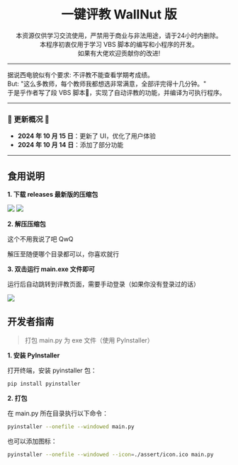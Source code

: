 <div align="center">
    <h1>
        一键评教 WallNut 版
    </h1>
    本资源仅供学习交流使用，严禁用于商业与非法用途，请于24小时内删除。
    <br>
    本程序初衷仅用于学习 VBS 脚本的编写和小程序的开发。
    <br>
    如果有大佬欢迎贡献你的改进!
</div>

---

<div>
    据说西电貌似有个要求: 不评教不能查看学期考成绩。
    <br>
    But: "这么多教师，每个教师我都想选非常满意，全部评完得十几分钟。"
    <br>
    于是乎作者写了段 VBS 脚本🤔，实现了自动评教的功能，并编译为可执行程序。
</div>


---


### 🚀 更新概况 🚀

- **2024 年 10 月 15 日**：更新了 UI，优化了用户体验
- **2024 年 10 月 14 日**：添加了部分功能

---

## 食用说明

**1. 下载 releases 最新版的压缩包**

<img src='./assert/1.png'>

<img src='./assert/2.png'>

**2. 解压压缩包**

这个不用我说了吧 QwQ

解压至随便哪个目录都可以，你喜欢就行

**3. 双击运行 main.exe 文件即可**

运行后自动跳转到评教页面，需要手动登录（如果你没有登录过的话）

<img src='./assert/3.png'>

## 开发者指南

> 打包 main.py 为 exe 文件（使用 PyInstaller）

**1. 安装 PyInstaller**

打开终端，安装 pyinstaller 包：

```bash
pip install pyinstaller
```

**2. 打包**

在 main.py 所在目录执行以下命令：

```bash
pyinstaller --onefile --windowed main.py
```

也可以添加图标：

```bash
pyinstaller --onefile --windowed --icon=./assert/icon.ico main.py
```
